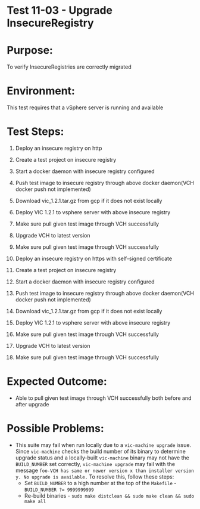 Test 11-03 - Upgrade InsecureRegistry
=======

# Purpose:
To verify InsecureRegistries are correctly migrated

# Environment:
This test requires that a vSphere server is running and available

# Test Steps:

1. Deploy an insecure registry on http
2. Create a test project on insecure registry
3. Start a docker daemon with insecure registry configured
4. Push test image to insecure registry through above docker daemon(VCH docker push not implemented)
5. Download vic_1.2.1.tar.gz from gcp if it does not exist locally
6. Deploy VIC 1.2.1 to vsphere server with above insecure registry
7. Make sure pull given test image through VCH successfully
8. Upgrade VCH to latest version
9. Make sure pull given test image through VCH successfully

10. Deploy an insecure registry on https with self-signed certificate
11. Create a test project on insecure registry
12. Start a docker daemon with insecure registry configured
13. Push test image to insecure registry through above docker daemon(VCH docker push not implemented)
14. Download vic_1.2.1.tar.gz from gcp if it does not exist locally
15. Deploy VIC 1.2.1 to vsphere server with above insecure registry
16. Make sure pull given test image through VCH successfully
17. Upgrade VCH to latest version
18. Make sure pull given test image through VCH successfully

# Expected Outcome:
* Able to pull given test image through VCH successfully both before and after upgrade

# Possible Problems:
* This suite may fail when run locally due to a `vic-machine upgrade` issue. Since `vic-machine` checks the build number of its binary to determine upgrade status and a locally-built `vic-machine` binary may not have the `BUILD_NUMBER` set correctly, `vic-machine upgrade` may fail with the message `foo-VCH has same or newer version x than installer version y. No upgrade is available.` To resolve this, follow these steps:
  * Set `BUILD_NUMBER` to a high number at the top of the `Makefile` - `BUILD_NUMBER ?= 9999999999`
  * Re-build binaries - `sudo make distclean && sudo make clean && sudo make all`
